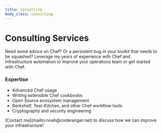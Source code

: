```yaml
---
title: Consulting
body_class: consulting
---
```


# Consulting Services

Need some advice on Chef? Or a persistent bug in your toolkit that needs to be
squashed? Leverage my years of experience with Chef and infrastructure
automation to improve your operations team or get started with Chef.

### Expertise

* Advanced Chef usage
* Writing extensible Chef cookbooks
* Open Source ecosystem management
* Berkshelf, Test-Kitchen, and other Chef workflow tools
* Cryptography and security engineering

<p class="well">
[Contact me](&#109;&#97;&#105;&#108;&#116;&#111;&#58;&#110;&#111;&#97;&#104;&#64;&#99;&#111;&#100;&#101;&#114;&#97;&#110;&#103;&#101;&#114;&#46;&#110;&#101;&#116;)
to discuss how we can improve your infrastructure!
</p>
